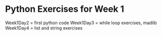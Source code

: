 # Python Exercises for Week 1

Week1Day2 = first python code
Week1Day3 = while loop exercises, madlib
Week1Day4 = list and string exercises
